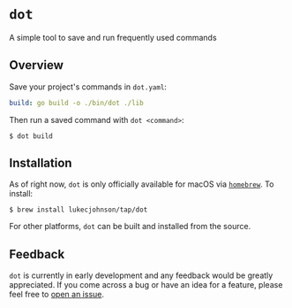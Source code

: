 # `dot`
A simple tool to save and run frequently used commands

## Overview
Save your project's commands in `dot.yaml`:
```yaml
build: go build -o ./bin/dot ./lib
```

Then run a saved command with `dot <command>`:
```shell script
$ dot build
```

## Installation
As of right now, `dot` is only officially available for macOS via [`homebrew`](https://brew.sh/). To install:
```shell script
$ brew install lukecjohnson/tap/dot
``` 
For other platforms, `dot` can be built and installed from the source.

## Feedback
`dot` is currently in early development and any feedback would be greatly appreciated. If you come across a bug or have 
an idea for a feature, please feel free to [open an issue](https://github.com/lukecjohnson/dot/issues/new).